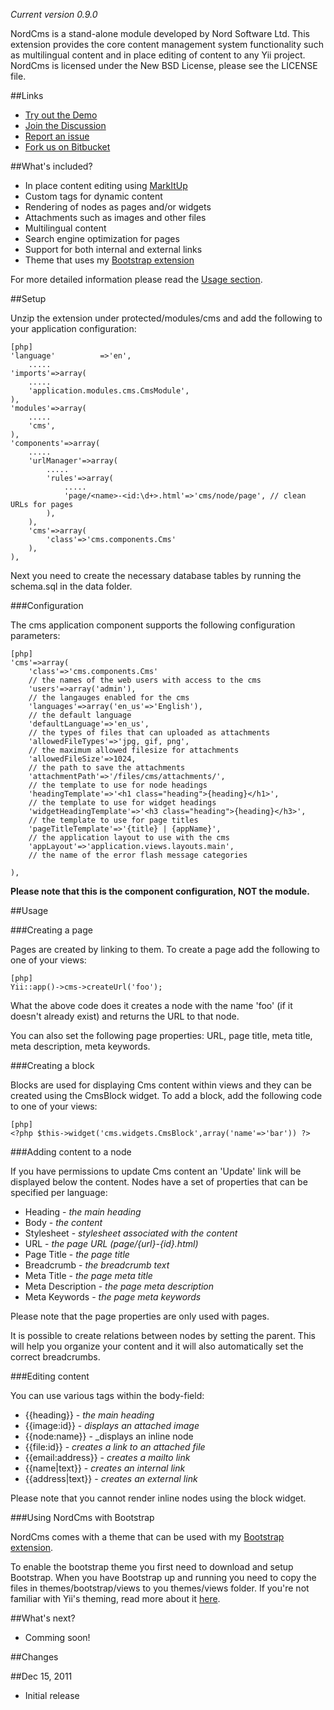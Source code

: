 _Current version 0.9.0_

NordCms is a stand-alone module developed by Nord Software Ltd. This extension provides the core content management system functionality such as multilingual content and in place editing of content to any Yii project. NordCms is licensed under the New BSD License, please see the LICENSE file.

##Links

* [Try out the Demo](http://www.cniska.net/cmsdemo)
* [Join the Discussion](http://www.yiiframework.com/forum/index.php?/topic/26809-extension-nordcms)
* [Report an issue](https://bitbucket.org/NordLabs/nordcms/issues/new)
* [Fork us on Bitbucket](https://bitbucket.org/NordLabs/nordcms)

##What's included?

* In place content editing using [MarkItUp](http://markitup.jaysalvat.com)
* Custom tags for dynamic content
* Rendering of nodes as pages and/or widgets
* Attachments such as images and other files
* Multilingual content
* Search engine optimization for pages
* Support for both internal and external links
* Theme that uses my [Bootstrap extension](http://www.yiiframework.com/extensions/bootstrap)

For more detailed information please read the [Usage section](#hh4).

##Setup

Unzip the extension under protected/modules/cms and add the following to your application configuration:

~~~
[php]
'language'          =>'en',
	.....
'imports'=>array(
	.....
	'application.modules.cms.CmsModule',
),
'modules'=>array(
	.....
	'cms',
),
'components'=>array(
	.....
	'urlManager'=>array(
		.....
		'rules'=>array(
			.....
			'page/<name>-<id:\d+>.html'=>'cms/node/page', // clean URLs for pages
		),
	),
	'cms'=>array(
		'class'=>'cms.components.Cms'
	),
),
~~~

Next you need to create the necessary database tables by running the schema.sql in the data folder.

###Configuration

The cms application component supports the following configuration parameters:

~~~
[php]
'cms'=>array(
	'class'=>'cms.components.Cms'
	// the names of the web users with access to the cms
	'users'=>array('admin'),
	// the langauges enabled for the cms
	'languages'=>array('en_us'=>'English'),
	// the default language
	'defaultLanguage'=>'en_us',
	// the types of files that can uploaded as attachments
	'allowedFileTypes'=>'jpg, gif, png',
	// the maximum allowed filesize for attachments
	'allowedFileSize'=>1024,
	// the path to save the attachments
	'attachmentPath'=>'/files/cms/attachments/',
	// the template to use for node headings
	'headingTemplate'=>'<h1 class="heading">{heading}</h1>',
	// the template to use for widget headings
	'widgetHeadingTemplate'=>'<h3 class="heading">{heading}</h3>',
	// the template to use for page titles
	'pageTitleTemplate'=>'{title} | {appName}',
	// the application layout to use with the cms
	'appLayout'=>'application.views.layouts.main',
	// the name of the error flash message categories
	
),
~~~

**Please note that this is the component configuration, NOT the module.**

##Usage

###Creating a page

Pages are created by linking to them. To create a page add the following to one of your views:

~~~
[php]
Yii::app()->cms->createUrl('foo');
~~~

What the above code does it creates a node with the name 'foo' (if it doesn't already exist) and returns the URL to that node.

You can also set the following page properties: URL, page title, meta title, meta description, meta keywords.

###Creating a block

Blocks are used for displaying Cms content within views and they can be created using the CmsBlock widget. To add a block, add the following code to one of your views:

~~~
[php]
<?php $this->widget('cms.widgets.CmsBlock',array('name'=>'bar')) ?>
~~~

###Adding content to a node

If you have permissions to update Cms content an 'Update' link will be displayed below the content. Nodes have a set of properties that can be specified per language:

* Heading - _the main heading_
* Body - _the content_
* Stylesheet - _stylesheet associated with the content_
* URL - _the page URL (page/{url}-{id}.html)_
* Page Title - _the page title_
* Breadcrumb - _the breadcrumb text_
* Meta Title - _the page meta title_
* Meta Description - _the page meta description_
* Meta Keywords - _the page meta keywords_

Please note that the page properties are only used with pages.

It is possible to create relations between nodes by setting the parent. This will help you organize your content and it will also automatically set the correct breadcrumbs.

###Editing content

You can use various tags within the body-field:

* {{heading}} - _the main heading_
* {{image:id}} - _displays an attached image_
* {{node:name}} - _displays an inline node
* {{file:id}} - _creates a link to an attached file_
* {{email:address}} - _creates a mailto link_
* {{name|text}} - _creates an internal link_
* {{address|text}} - _creates an external link_

Please note that you cannot render inline nodes using the block widget.

###Using NordCms with Bootstrap

NordCms comes with a theme that can be used with my [Bootstrap extension](http://www.yiiframework.com/extension/bootstrap).

To enable the bootstrap theme you first need to download and setup Bootstrap. When you have Bootstrap up and running you need to copy the files in themes/bootstrap/views to you themes/views folder. If you're not familiar with Yii's theming, read more about it [here](http://www.yiiframework.com/doc/guide/1.1/en/topics.theming).

##What's next?

* Comming soon!

##Changes

##Dec 15, 2011
* Initial release